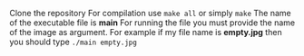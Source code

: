 Clone the repository
For compilation use `make all` or simply `make`
The name of the executable file is **main**
For running the file you must provide the name of the image as argument.
For example if my file name is **empty.jpg** then you should type `./main empty.jpg`
